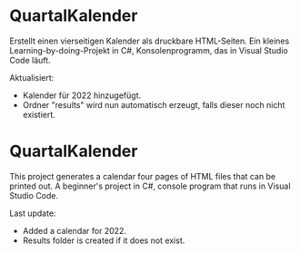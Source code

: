 # QuartalKalender
Erstellt einen vierseitigen Kalender als druckbare HTML-Seiten. Ein kleines Learning-by-doing-Projekt in C#, Konsolenprogramm, das in Visual Studio Code läuft.

Aktualisiert:
* Kalender für 2022 hinzugefügt.
* Ordner "results" wird nun automatisch erzeugt, falls dieser noch nicht existiert.

# QuartalKalender
This project generates a calendar four pages of HTML files that can be printed out. A beginner's project in C#, console program that runs in Visual Studio Code.

Last update:
* Added a calendar for 2022.
* Results folder is created if it does not exist.
